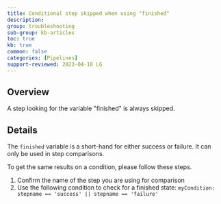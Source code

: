 ```yaml
---
title: Conditional step skipped when using "finished"
description: 
group: troubleshooting
sub-group: kb-articles
toc: true
kb: true
common: false
categories: [Pipelines]
support-reviewed: 2023-04-18 LG
---
```


## Overview

A step looking for the variable "finished" is always skipped.

## Details

The `finished` variable is a short-hand for either success or failure. It can
only be used in step comparisons.

To get the same results on a condition, please follow these steps.

  1. Confirm the name of the step you are using for comparison
  2. Use the following condition to check for a finished state: `myCondition: stepname == 'success' || stepname == 'failure'`


